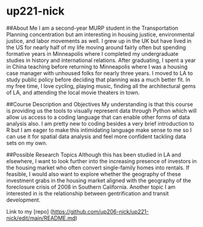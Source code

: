 # up221-nick
##About Me
I am a second-year MURP student in the Transportation Planning concentration but am interesting in housing justice, environmental justice, and labor movements as well.  I grew up in the UK but have lived in the US for nearly half of my life moving around fairly often but spending formative years in Minneapolis where I completed my undergraduate studies in history and international relations. After graduating, I spent a year in China teaching before returning to Minneapolis where I was a housing case manager with unhoused folks for nearly three years. I moved to LA to study public policy before deciding that planning was a much better fit. In my free time, I love cycling, playing music, finding all the architectural gems of LA, and attending the local movie theaters in town. 

##Course Description and Objectives
My understanding is that this course is providing us the tools to visually represent data through Python which will allow us access to a coding language that can enable other forms of data analysis also. I am pretty new to coding besides a very brief introduction to R but I am eager to make this intimidating language make sense to me so I can use it for spatial data analysis and feel more confident tackling data sets on my own. 

##Possible Research Topics 
Although this has been studied in LA and elsewhere, I want to look further into the increasing presence of investors in the housing market who often convert single-family homes into rentals. If feasible, I would also want to explore whether the geography of these investment grabs in the housing market aligned with the geography of the foreclosure crisis of 2008 in Southern California. Another topic I am interested in is the relationship between gentrification and transit development.

Link to my [repo] (https://github.com/up206-nick/up221-nick/edit/main/README.md)
